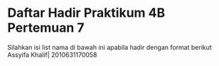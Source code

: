 # Daftar Hadir Praktikum 4B Pertemuan 7
Silahkan isi list nama di bawah ini apabila hadir dengan format berikut
Assyifa Khalif| 2010631170058
